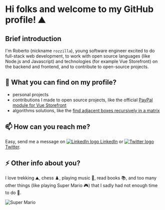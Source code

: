 # Hi folks and welcome to my GitHub profile! ⛰️
## Brief introduction
I'm Roberto (nickname `rozzilla`), young software engineer excited to do full-stack web development, to work with open source languages (like Node.js and Javascript) and technologies (for example Vue Storefront) on the backend and frontend, and to contribute to open-source projects.

## 🔭 What you can find on my profile?
- personal projects
- contributions I made to open source projects, like the official [PayPal module for Vue Storefront](https://github.com/develodesign/vsf-payment-paypal)
- algorithms solutions, like the [find adjacent boxes recursively in a matrix](https://gist.github.com/rozzilla/8878827106b7def80fd7fdec1f97dfed)

## 📫 How can you reach me?
Easy, send me a message on [![LinkedIn logo](https://image0.flaticon.com/icons/png/16/1384/1384014.png) LinkedIn](https://www.linkedin.com/in/robertobianchiweb) or [![Twitter logo](https://image.flaticon.com/icons/png/16/1384/1384049.png) Twitter](https://twitter.com/robertobianki).

## ⚡ Other info about you?
I love trekking ⛰️, chess ♟️, playing music 🎹, read books 📚, and too many other things (like playing Super Mario 🎮) that I sadly had not enough time to do 🤣.

![Super Mario](https://media4.giphy.com/media/vu1dkYbukWyRO/200w.webp?cid=790b76114dadbdc2d68d111d13bb620cb4da7de5734fc70f&rid=200w.webp)
